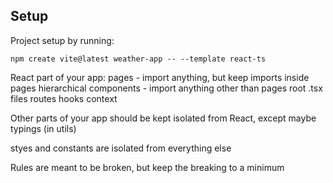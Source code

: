 ## Setup

Project setup by running:

```
npm create vite@latest weather-app -- --template react-ts
```

React part of your app:
pages - import anything, but keep imports inside pages hierarchical
components - import anything other than pages
root .tsx files
routes
hooks
context

Other parts of your app should be kept isolated from React, except maybe typings (in utils)

styes and constants are isolated from everything else

Rules are meant to be broken, but keep the breaking to a minimum
